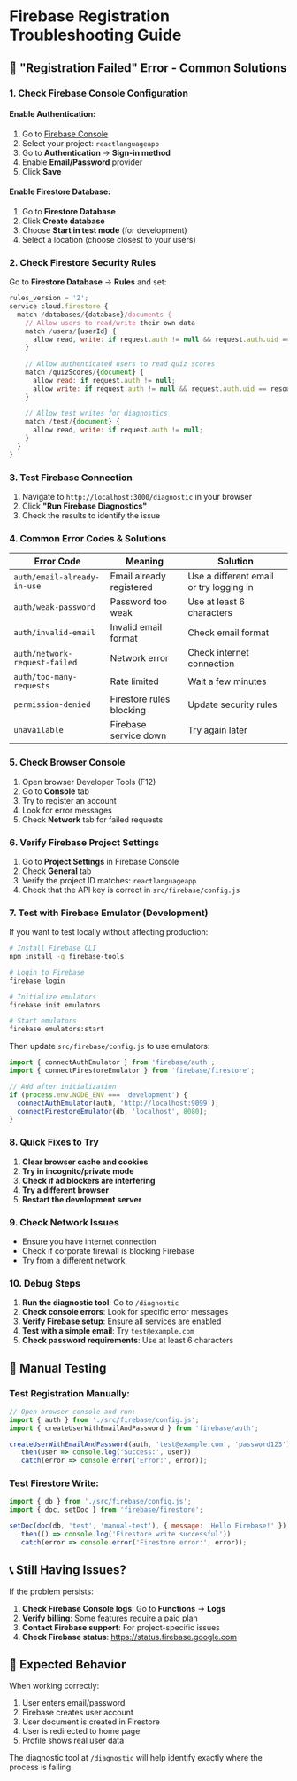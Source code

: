 # Firebase Registration Troubleshooting Guide

## 🚨 "Registration Failed" Error - Common Solutions

### 1. **Check Firebase Console Configuration**

#### Enable Authentication:
1. Go to [Firebase Console](https://console.firebase.google.com)
2. Select your project: `reactlanguageapp`
3. Go to **Authentication** → **Sign-in method**
4. Enable **Email/Password** provider
5. Click **Save**

#### Enable Firestore Database:
1. Go to **Firestore Database**
2. Click **Create database**
3. Choose **Start in test mode** (for development)
4. Select a location (choose closest to your users)

### 2. **Check Firestore Security Rules**

Go to **Firestore Database** → **Rules** and set:

```javascript
rules_version = '2';
service cloud.firestore {
  match /databases/{database}/documents {
    // Allow users to read/write their own data
    match /users/{userId} {
      allow read, write: if request.auth != null && request.auth.uid == userId;
    }
    
    // Allow authenticated users to read quiz scores
    match /quizScores/{document} {
      allow read: if request.auth != null;
      allow write: if request.auth != null && request.auth.uid == resource.data.userId;
    }
    
    // Allow test writes for diagnostics
    match /test/{document} {
      allow read, write: if request.auth != null;
    }
  }
}
```

### 3. **Test Firebase Connection**

1. Navigate to `http://localhost:3000/diagnostic` in your browser
2. Click **"Run Firebase Diagnostics"**
3. Check the results to identify the issue

### 4. **Common Error Codes & Solutions**

| Error Code | Meaning | Solution |
|------------|---------|----------|
| `auth/email-already-in-use` | Email already registered | Use a different email or try logging in |
| `auth/weak-password` | Password too weak | Use at least 6 characters |
| `auth/invalid-email` | Invalid email format | Check email format |
| `auth/network-request-failed` | Network error | Check internet connection |
| `auth/too-many-requests` | Rate limited | Wait a few minutes |
| `permission-denied` | Firestore rules blocking | Update security rules |
| `unavailable` | Firebase service down | Try again later |

### 5. **Check Browser Console**

1. Open browser Developer Tools (F12)
2. Go to **Console** tab
3. Try to register an account
4. Look for error messages
5. Check **Network** tab for failed requests

### 6. **Verify Firebase Project Settings**

1. Go to **Project Settings** in Firebase Console
2. Check **General** tab
3. Verify the project ID matches: `reactlanguageapp`
4. Check that the API key is correct in `src/firebase/config.js`

### 7. **Test with Firebase Emulator (Development)**

If you want to test locally without affecting production:

```bash
# Install Firebase CLI
npm install -g firebase-tools

# Login to Firebase
firebase login

# Initialize emulators
firebase init emulators

# Start emulators
firebase emulators:start
```

Then update `src/firebase/config.js` to use emulators:

```javascript
import { connectAuthEmulator } from 'firebase/auth';
import { connectFirestoreEmulator } from 'firebase/firestore';

// Add after initialization
if (process.env.NODE_ENV === 'development') {
  connectAuthEmulator(auth, 'http://localhost:9099');
  connectFirestoreEmulator(db, 'localhost', 8080);
}
```

### 8. **Quick Fixes to Try**

1. **Clear browser cache and cookies**
2. **Try in incognito/private mode**
3. **Check if ad blockers are interfering**
4. **Try a different browser**
5. **Restart the development server**

### 9. **Check Network Issues**

- Ensure you have internet connection
- Check if corporate firewall is blocking Firebase
- Try from a different network

### 10. **Debug Steps**

1. **Run the diagnostic tool**: Go to `/diagnostic`
2. **Check console errors**: Look for specific error messages
3. **Verify Firebase setup**: Ensure all services are enabled
4. **Test with a simple email**: Try `test@example.com`
5. **Check password requirements**: Use at least 6 characters

## 🔧 Manual Testing

### Test Registration Manually:

```javascript
// Open browser console and run:
import { auth } from './src/firebase/config.js';
import { createUserWithEmailAndPassword } from 'firebase/auth';

createUserWithEmailAndPassword(auth, 'test@example.com', 'password123')
  .then(user => console.log('Success:', user))
  .catch(error => console.error('Error:', error));
```

### Test Firestore Write:

```javascript
import { db } from './src/firebase/config.js';
import { doc, setDoc } from 'firebase/firestore';

setDoc(doc(db, 'test', 'manual-test'), { message: 'Hello Firebase!' })
  .then(() => console.log('Firestore write successful'))
  .catch(error => console.error('Firestore error:', error));
```

## 📞 Still Having Issues?

If the problem persists:

1. **Check Firebase Console logs**: Go to **Functions** → **Logs**
2. **Verify billing**: Some features require a paid plan
3. **Contact Firebase support**: For project-specific issues
4. **Check Firebase status**: https://status.firebase.google.com

## 🎯 Expected Behavior

When working correctly:
1. User enters email/password
2. Firebase creates user account
3. User document is created in Firestore
4. User is redirected to home page
5. Profile shows real user data

The diagnostic tool at `/diagnostic` will help identify exactly where the process is failing.
